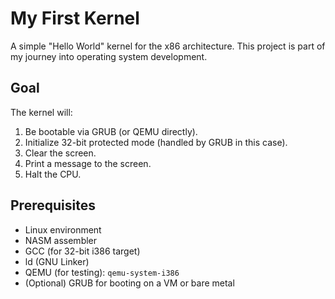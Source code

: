 # My First Kernel

A simple "Hello World" kernel for the x86 architecture. This project is part of my journey into operating system development.

## Goal

The kernel will:
1.  Be bootable via GRUB (or QEMU directly).
2.  Initialize 32-bit protected mode (handled by GRUB in this case).
3.  Clear the screen.
4.  Print a message to the screen.
5.  Halt the CPU.

## Prerequisites

* Linux environment
* NASM assembler
* GCC (for 32-bit i386 target)
* ld (GNU Linker)
* QEMU (for testing): `qemu-system-i386`
* (Optional) GRUB for booting on a VM or bare metal
